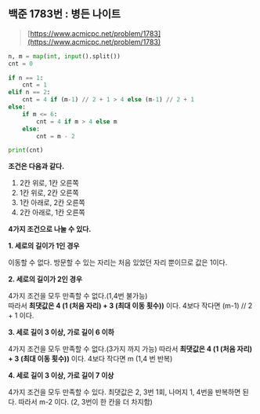 ## 백준 1783번 : 병든 나이트

> [https://www.acmicpc.net/problem/1783](https://www.acmicpc.net/problem/1783)

```python
n, m = map(int, input().split())
cnt = 0

if n == 1:
    cnt = 1
elif n == 2:
    cnt = 4 if (m-1) // 2 + 1 > 4 else (m-1) // 2 + 1
else:
    if m <= 6:
        cnt = 4 if m > 4 else m
    else:
        cnt = m - 2

print(cnt)
```

**조건은 다음과 같다.**
1. 2칸 위로, 1칸 오른쪽
2. 1칸 위로, 2칸 오른쪽
3. 1칸 아래로, 2칸 오른쪽
4. 2칸 아래로, 1칸 오른쪽

**4가지 조건으로 나눌 수 있다.**

**1. 세로의 길이가 1인 경우**

이동할 수 없다. 방문할 수 있는 자리는 처음 있었던 자리 뿐이므로 값은 1이다.

**2. 세로의 길이가 2인 경우**

4가지 조건을 모두 만족할 수 없다.(1,4번 불가능)   
따라서 **최댓값은 4 (1 (처음 자리) + 3 (최대 이동 횟수))** 이다.
4보다 작다면 (m-1) // 2 + 1 이다.

**3. 세로 길이 3 이상, 가로 길이 6 이하**

4가지 조건을 모두 만족할 수 없다.(3가지 까지 가능)
따라서 **최댓값은 4 (1 (처음 자리) + 3 (최대 이동 횟수))** 이다.
4보다 작다면 m (1,4 번 반복)

**4. 세로 길이 3 이상, 가로 길이 7 이상**

4가지 조건을 모두 만족할 수 있다.
최댓값은 2, 3번 1회, 나머지 1, 4번을 반복하면 된다.
따라서 m-2 이다. (2, 3번이 한 칸을 더 차지함)

